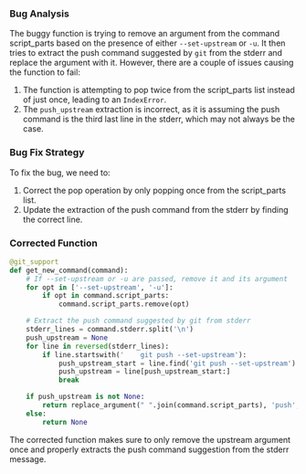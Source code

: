 ### Bug Analysis
The buggy function is trying to remove an argument from the command script_parts based on the presence of either `--set-upstream` or `-u`. It then tries to extract the push command suggested by `git` from the stderr and replace the argument with it. However, there are a couple of issues causing the function to fail:
1. The function is attempting to pop twice from the script_parts list instead of just once, leading to an `IndexError`.
2. The `push_upstream` extraction is incorrect, as it is assuming the push command is the third last line in the stderr, which may not always be the case.

### Bug Fix Strategy
To fix the bug, we need to:
1. Correct the pop operation by only popping once from the script_parts list.
2. Update the extraction of the push command from the stderr by finding the correct line.

### Corrected Function
```python
@git_support
def get_new_command(command):
    # If --set-upstream or -u are passed, remove it and its argument
    for opt in ['--set-upstream', '-u']:
        if opt in command.script_parts:
            command.script_parts.remove(opt)

    # Extract the push command suggested by git from stderr
    stderr_lines = command.stderr.split('\n')
    push_upstream = None
    for line in reversed(stderr_lines):
        if line.startswith('    git push --set-upstream'):
            push_upstream_start = line.find('git push --set-upstream')
            push_upstream = line[push_upstream_start:]
            break

    if push_upstream is not None:
        return replace_argument(" ".join(command.script_parts), 'push', push_upstream.strip())
    else:
        return None
``` 

The corrected function makes sure to only remove the upstream argument once and properly extracts the push command suggestion from the stderr message.
